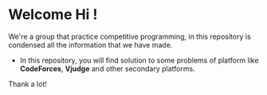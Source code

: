 
# Welcome Hi !

We're a group that practice competitive programming, in this repository is condensed all the information that we have made.

- In this repository, you will find solution to some problems of platform like **CodeForces**, **Vjudge** and other secondary platforms.

Thank a lot!
